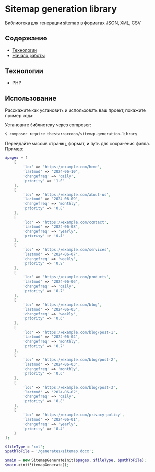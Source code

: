 # Sitemap generation library
Библиотека для генерации sitemap в форматах JSON, XML, CSV

## Содержание
- [Технологии](#технологии)
- [Начало работы](#начало-работы)

## Технологии
- PHP

## Использование
Расскажите как установить и использовать ваш проект, покажите пример кода:

Установите библиотеку через composer:
```sh
$ composer require thestarraccoon/sitemap-generation-library
```

Перейдайте массив страниц, формат, и путь для сохранения файла.
Пример:
```php
$pages = [
    [
        'loc' => 'https://example.com/home',
        'lastmod' => '2024-06-10',
        'changefreq' => 'daily',
        'priority' => '1.0'
    ],
    [
        'loc' => 'https://example.com/about-us',
        'lastmod' => '2024-06-09',
        'changefreq' => 'monthly',
        'priority' => '0.8'
    ],
    [
        'loc' => 'https://example.com/contact',
        'lastmod' => '2024-06-08',
        'changefreq' => 'yearly',
        'priority' => '0.5'
    ],
    [
        'loc' => 'https://example.com/services',
        'lastmod' => '2024-06-07',
        'changefreq' => 'weekly',
        'priority' => '0.9'
    ],
    [
        'loc' => 'https://example.com/products',
        'lastmod' => '2024-06-06',
        'changefreq' => 'daily',
        'priority' => '0.7'
    ],
    [
        'loc' => 'https://example.com/blog',
        'lastmod' => '2024-06-05',
        'changefreq' => 'weekly',
        'priority' => '0.6'
    ],
    [
        'loc' => 'https://example.com/blog/post-1',
        'lastmod' => '2024-06-04',
        'changefreq' => 'monthly',
        'priority' => '0.7'
    ],
    [
        'loc' => 'https://example.com/blog/post-2',
        'lastmod' => '2024-06-03',
        'changefreq' => 'monthly',
        'priority' => '0.6'
    ],
    [
        'loc' => 'https://example.com/blog/post-3',
        'lastmod' => '2024-06-02',
        'changefreq' => 'daily',
        'priority' => '0.8'
    ],
    [
        'loc' => 'https://example.com/privacy-policy',
        'lastmod' => '2024-06-01',
        'changefreq' => 'yearly',
        'priority' => '0.4'
    ]
];

$fileType = 'xml';
$pathToFile = '/generates/sitemap.docx';

$main = new SitemapGenerateInit($pages, $fileType, $pathToFile);
$main->initSitemapGenerate();
```
